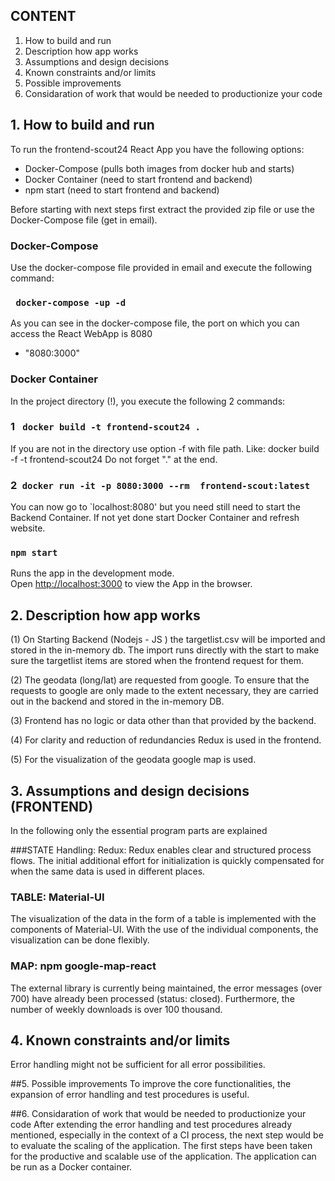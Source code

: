 ## CONTENT
1. How to build and run 
2. Description how app works
3. Assumptions and design decisions
4. Known constraints and/or limits
5. Possible improvements
6. Considaration of work that would be needed to productionize your code


## 1. How to build and run

To run the frontend-scout24 React App you have the following
options: 
- Docker-Compose (pulls both images from docker hub and starts)
- Docker Container (need to start frontend and backend)
- npm start (need to start frontend and backend)

Before starting with next steps first extract the provided zip file
or use the Docker-Compose file (get in email). 

### Docker-Compose

Use the docker-compose file provided in email and execute the following command: 
### ` docker-compose -up -d`
As you can see in the docker-compose file, the port on which you can access 
the React WebApp is 8080

- "8080:3000"

### Docker Container

In the project directory (!), you execute the following 2 commands:
### 1 ` docker build -t frontend-scout24 .`
If you are not in the directory use option -f with file path. Like: 
docker build -f  <Dockerfile Path and Name> -t frontend-scout24
Do not forget "." at the end.

### 2` docker run -it -p 8080:3000 --rm  frontend-scout:latest`
You can now go to `localhost:8080' but you need still need to start 
the Backend Container. If not yet done start Docker Container and 
refresh website. 


### `npm start`

Runs the app in the development mode.\
Open [http://localhost:3000](http://localhost:3000) to view the App in the browser.


## 2. Description how app works

(1) On Starting Backend (Nodejs - JS ) the targetlist.csv will be imported and stored in the in-memory db.
The import runs directly with the start to make sure the targetlist items are stored 
when the frontend request for them.

(2) The geodata (long/lat) are requested from google. To ensure that the requests to google
are only made to the extent necessary, they are carried out in the backend and stored in the in-memory DB.  

(3) Frontend has no logic or data other than that provided by the backend.

(4) For clarity and reduction of redundancies Redux is used in the frontend.

(5) For the visualization of the geodata google map is used. 


## 3. Assumptions and design decisions (FRONTEND)
In the following only the essential program parts are explained

###STATE Handling: Redux: 
Redux enables clear and structured process flows. The initial additional effort
for initialization is quickly compensated for when the same data is used in 
different places.

### TABLE: Material-UI
The visualization of the data in the form of a table is implemented with the 
components of Material-UI. With the use of the individual components, 
the visualization can be done flexibly. 

### MAP: npm google-map-react
The external library is currently being maintained, the error messages 
(over 700) have already been processed (status: closed). 
Furthermore, the number of weekly downloads is over 100 thousand.

## 4. Known constraints and/or limits
Error handling might not be sufficient for all error possibilities.

##5. Possible improvements
To improve the core functionalities, the expansion of error 
handling and test procedures is useful.

##6. Considaration of work that would be needed to productionize your code
After extending the error handling and test procedures already mentioned,
especially in the context of a CI process, the next step would be to
evaluate the scaling of the application. The first steps have been taken
for the productive and scalable use of the application. 
The application can be run as a Docker container.